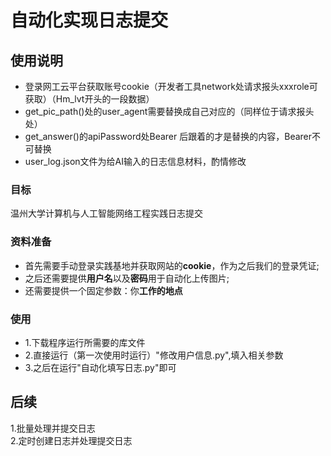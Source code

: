 # 自动化实现日志提交
## 使用说明
- 登录网工云平台获取账号cookie（开发者工具network处请求报头xxxrole可获取）（Hm_lvt开头的一段数据）
- get_pic_path()处的user_agent需要替换成自己对应的（同样位于请求报头处）
- get_answer()的apiPassword处Bearer 后跟着的才是替换的内容，Bearer不可替换
- user_log.json文件为给AI输入的日志信息材料，酌情修改

### 目标
温州大学计算机与人工智能网络工程实践日志提交
### 资料准备
- 首先需要手动登录实践基地并获取网站的**cookie**，作为之后我们的登录凭证;<br>
- 之后还需要提供**用户名**以及**密码**用于自动化上传图片;<br>
- 还需要提供一个固定参数：你**工作的地点**
### 使用
- 1.下载程序运行所需要的库文件<br>
- 2.直接运行（第一次使用时运行）"修改用户信息.py",填入相关参数<br>
- 3.之后在运行"自动化填写日志.py"即可<br>
## 后续
1.批量处理并提交日志<br>
2.定时创建日志并处理提交日志<br>

